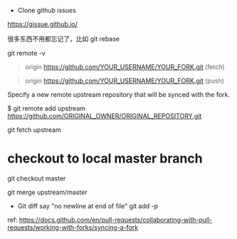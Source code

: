 * Clone github issues

https://gissue.github.io/

很多东西不用都忘记了，比如
git rebase

git remote -v

> origin  https://github.com/YOUR_USERNAME/YOUR_FORK.git (fetch)
 
> origin  https://github.com/YOUR_USERNAME/YOUR_FORK.git (push)

Specify a new remote upstream repository that will be synced with the fork.


$ git remote add upstream https://github.com/ORIGINAL_OWNER/ORIGINAL_REPOSITORY.git

git fetch upstream

# checkout to local master branch
 
git checkout master

git merge upstream/master


* Git diff say "no newline at end of file"
git add -p 

ref:
https://docs.github.com/en/pull-requests/collaborating-with-pull-requests/working-with-forks/syncing-a-fork
